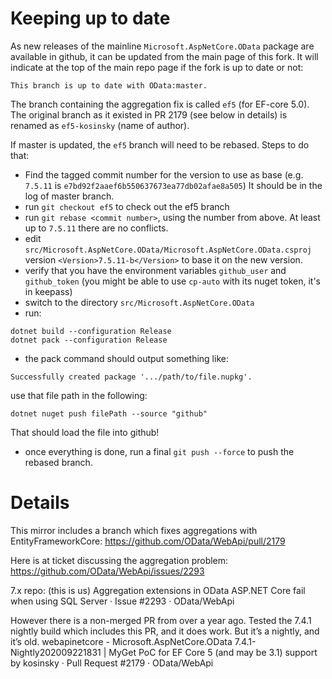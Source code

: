 # Keeping up to date

As new releases of the mainline `Microsoft.AspNetCore.OData` package are available in github, it can be updated from the main page of this fork. It will indicate at the top of the main repo page if the fork is up to date or not:

```
This branch is up to date with OData:master.
```

The branch containing the aggregation fix is called `ef5` (for EF-core 5.0). The original branch as it existed in PR 2179 (see below in details) is renamed as `ef5-kosinsky` (name of author).

If master is updated, the `ef5` branch will need to be rebased. Steps to do that:

- Find the tagged commit number for the version to use as base (e.g. `7.5.11` is `e7bd92f2aaef6b550637673ea77db02afae8a505`) It should be in the log of master branch.
- run `git checkout ef5` to check out the ef5 branch
- run `git rebase <commit number>`, using the number from above. At least up to `7.5.11` there are no conflicts.
- edit `src/Microsoft.AspNetCore.OData/Microsoft.AspNetCore.OData.csproj` version `<Version>7.5.11-b</Version>` to base it on the new version.
- verify that you have the environment variables `github_user` and `github_token` (you might be able to use `cp-auto` with its nuget token, it's in keepass)
- switch to the directory `src/Microsoft.AspNetCore.OData`
- run:
```
dotnet build --configuration Release
dotnet pack --configuration Release
```
- the pack command should output something like:
```
Successfully created package '.../path/to/file.nupkg'.
```
use that file path in the following:
```
dotnet nuget push filePath --source "github"
```
That should load the file into github!

- once everything is done, run a final `git push --force` to push the rebased branch.


# Details
This mirror includes a branch which fixes aggregations with EntityFrameworkCore:
https://github.com/OData/WebApi/pull/2179

Here is at ticket discussing the aggregation problem:
https://github.com/OData/WebApi/issues/2293


7.x repo: (this is us)
Aggregation extensions in OData ASP.NET Core fail when using SQL Server · Issue #2293 · OData/WebApi

However there is a non-merged PR from over a year ago. Tested the 7.4.1 nightly build which includes this PR, and it does work. But it’s a nightly, and it’s old.
webapinetcore - Microsoft.AspNetCore.OData 7.4.1-Nightly202009221831 | MyGet
PoC for EF Core 5 (and may be 3.1) support by kosinsky · Pull Request #2179 · OData/WebApi
